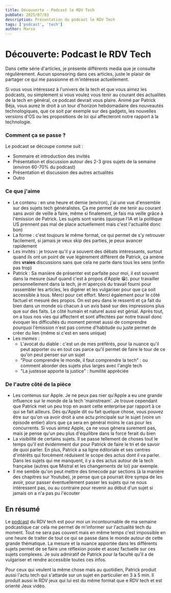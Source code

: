 ```yaml
---
title: Découverte - Podcast le RDV Tech
pubDate: 2025/07/03
description: Présentation du podcast le RDV Tech
tags: ['podcast', 'tech']
author: Marco
---
```


# Découverte: Podcast le RDV Tech

Dans cette série d'articles, je présente différents media que je consulte régulièrement. Aucun sponsoring dans ces articles, juste le plaisir de partager ce qui me passionne et m'intéresse actuellement.

Si vous vous intéressez à l'univers de la tech et que vous aimez les podcasts, ou simplement si vous voulez vous tenir au courant des actualités de la tech en général, ce podcast devrait vous plaire. Animé par Patrick Béja, vous aurez le droit à un tour d'horizon hebdomadaire des nouveautés technologiques, que ce soit par exemple sur des gadgets, les nouvelles versions d'OS ou les propositions de loi qui affecteront notre rapport à la technologie.

### Comment ça se passe ?

Le podcast se découpe comme suit :
- Sommaire et introduction des invités
- Présentation et discussion autour des 2-3 gros sujets de la semaine (environ 60-70% du podcast)
- Présentation et discussion des autres actualités
- Outro

### Ce que j'aime

- Le contenu : en une heure et demie (environ), j'ai une vue d'ensemble sur des sujets tech généralistes. Ça me permet de me tenir au courant sans avoir de veille à faire, même si finalement, je fais ma veille grâce à l'émission de Patrick. Les sujets sont variés (quoique l'IA et la politique US prennent pas mal de place actuellement mais c'est l'actualité donc bon)
- La forme : c'est toujours le même format, ce qui permet de s'y retrouver facilement, si jamais je veux skip des parties, je peux avancer rapidement
- Les invités : je trouve qu'il y a souvent des débats intéressants, surtout quand ils ont un point de vue légèrement différent de Patrick, ça amène des **vraies** discussions sans que cela ne parte dans tous les sens (enfin pas trop)
- Patrick : Sa manière de présenter est parfaite pour moi, il est souvent dans la mesure (sauf quand c'est à propos d'Apple 😁). pour travailler personnellement dans la tech, je m'aperçois du travail fourni pour rassembler les articles, les digérer et les vulgariser pour que ça soit accessible à tous. Merci pour cet effort. Merci également pour le côté factuel et mesuré des propos. On est peu dans le ressenti et ça fait du bien dans un monde où chacun à un avis basé sur des impressions plus que sur des faits. Le côté humain et naturel aussi est génial. Après tout, on a tous nos vies qui affectent et sont affectées par notre travail donc évoquer les difficultés du moment permet aussi de comprendre pourquoi l'émission n'est pas comme d'habitude ou juste permet de créer du lien (même si c'est en sens unique)
- Les *memes* :
    - L'avocat du diable : c'est un de mes préférés, pour la nuance qu'il peut apporter ou en tout cas parce qu'il permet de faire le tour de ce qu'on peut penser sur un sujet
    - "Pour comprendre le monde, il faut comprendre la tech" : ou comment aborder des sujets plus larges avec l'angle tech
    - "La justesse apporte la justice" : humilité appréciée
### De l'autre côté de la pièce

- Les contenus sur Apple. Je ne peux pas nier qu'Apple a eu une grande influence sur le monde de la tech 'mainstream'. Je trouve cependant que Patrick met un peu trop en avant cette enterprise par rapport à ce qui se fait ailleurs. Dès qu'Apple dit ou fait quelque chose, vous pouvez être sur qu'on va avoir droit à une actu principale sur le sujet (voire un épisode entier) alors que ça sera en général moins le cas pour les concurrents. Si vous aimez Apple, ça ne vous gênera surement pas, mais je pense qu'un peu plus d'équilibre dans la force ferait du bien
- La visibilité de certains sujets. Il se passe tellement de choses tout le temps qu'il est évidemment dur pour Patrick de faire le tri et de savoir de quoi parler. En plus, Patrick a sa ligne éditoriale et ses centres d'intérêts qui forcément réduisent le scope des actus dont il va parler. Dans les sujets qui me manquent, il y a des actus autour de la tech française (autres que Mistral et les changements de loi) par exemple.
- Il me semble qu'on peut mettre des timecode par sections (à la manière des chapitres sur Youtube), je pense que ça pourrait être sympa de les avoir, pour passer éventuellement passer les sujets qui ne nous intéressent pas, ou au contraire pour revenir au début d'un sujet si jamais on a n'a pas pu l'écouter

## En résumé

Le [podcast](https://notpatrick.com/) du RDV tech est pour moi un incontournable de ma semaine podcastique car cela me permet de m'informer sur l'actualité tech du moment. Tout ne sera pas couvert mais en même temps c'est impossible en une heure de traiter de tout ce qui se passe dans le monde autour de cette grande thématique. La mesure et la nuance apportée dans les différents sujets permet de se faire une réflexion posée et assez factuelle sur ces sujets complexes. Je suis admiratif de Patrick pour la faculté qu'il a de vulgariser et rendre accessible toutes ces infos.

Pour ceux qui veulent la même chose mais au quotidien, Patrick produit aussi l'actu tech qui s'attarde sur un sujet en particulier en 3 à 5 min. Il produit aussi le RDV jeux qui lui est du même format que e RDV tech et est orienté Jeux vidéo.
